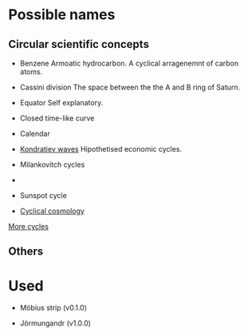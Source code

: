 # Possible names

## Circular scientific concepts

* Benzene
    Armoatic hydrocarbon. A cyclical arragenemnt of carbon atoms.
* Cassini division
    The space between the the A and B ring of Saturn.
* Equator
    Self explanatory.
* Closed time-like curve

* Calendar

* [Kondratiev waves](https://en.wikipedia.org/wiki/Kondratiev_wave)
    Hipothetised economic cycles. 
    
* Milankovitch cycles

* 

* Sunspot cycle

* [Cyclical cosmology](https://en.wikipedia.org/wiki/Cyclic_model#The_Steinhardt%E2%80%93Turok_model)


[More cycles](https://en.wikipedia.org/wiki/List_of_cycles)

## Others



# Used

* Möbius strip (v0.1.0)

* Jörmungandr (v1.0.0)